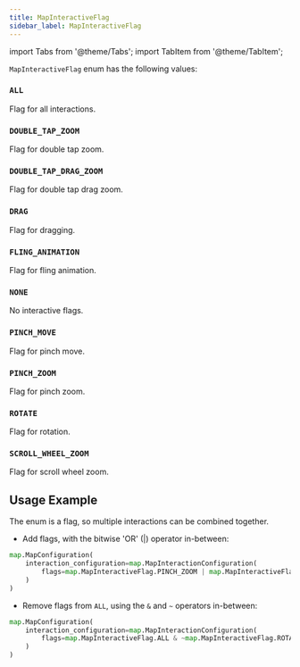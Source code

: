 ```yaml
---
title: MapInteractiveFlag
sidebar_label: MapInteractiveFlag
---
```

import Tabs from '@theme/Tabs';
import TabItem from '@theme/TabItem';

`MapInteractiveFlag` enum has the following values:

### `ALL`

Flag for all interactions.

### `DOUBLE_TAP_ZOOM`

Flag for double tap zoom.

### `DOUBLE_TAP_DRAG_ZOOM`

Flag for double tap drag zoom.

### `DRAG`

Flag for dragging.

### `FLING_ANIMATION`

Flag for fling animation.

### `NONE`

No interactive flags.

### `PINCH_MOVE`

Flag for pinch move.

### `PINCH_ZOOM`

Flag for pinch zoom.

### `ROTATE`

Flag for rotation.

### `SCROLL_WHEEL_ZOOM`

Flag for scroll wheel zoom.

## Usage Example

The enum is a flag, so multiple interactions can be combined together.

* Add flags, with the bitwise 'OR' (|) operator in-between:

```python
map.MapConfiguration(
    interaction_configuration=map.MapInteractionConfiguration(
        flags=map.MapInteractiveFlag.PINCH_ZOOM | map.MapInteractiveFlag.ROTATE
    )
)
```

* Remove flags from `ALL`, using the `&` and `~` operators in-between:

```python
map.MapConfiguration(
    interaction_configuration=map.MapInteractionConfiguration(
        flags=map.MapInteractiveFlag.ALL & ~map.MapInteractiveFlag.ROTATE
    )
)
```

